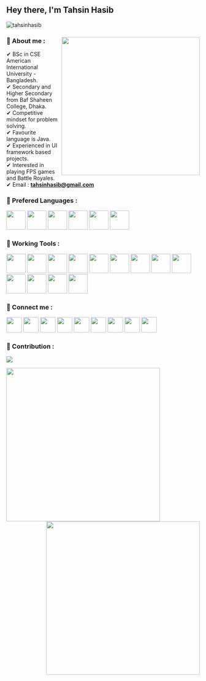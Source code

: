 ## Hey there,  I'm Tahsin Hasib


<p><img src="https://komarev.com/ghpvc/?username=tahsinhasib&label=Profile%20views&color=0e8bb4&style=flat" alt="tahsinhasib" /></p>

### 🔗 About me : <img align = "right" src = "https://github-readme-stats.vercel.app/api/top-langs/?username=tahsinhasib&show_icons=true&theme=github_dark&count_private=true&hide_border=true&layout=compact&langs_count=15" width = "360px"> <br>

✔ BSc in CSE American International University - Bangladesh. <br>
✔ Secondary and Higher Secondary from Baf Shaheen College, Dhaka. <br>
✔ Competitive mindset for problem solving. <br>
✔ Favourite language is Java. <br>
✔ Experienced in UI framework based projects. <br>
✔ Interested in playing FPS games and Battle Royales. <br>
✔ Email : **tahsinhasib@gmail.com**



### 🔗 Prefered Languages :

<img height="50" src = "https://upload.wikimedia.org/wikipedia/commons/1/19/C_Logo.png?20201023095457"><img height ="50"> 
<img height="50" src = "https://upload.wikimedia.org/wikipedia/commons/1/18/ISO_C%2B%2B_Logo.svg">
<img height="50" src = "https://brandslogos.com/wp-content/uploads/images/java-logo-1.png">
<img height="50" src = "https://pngimg.com/uploads/mysql/mysql_PNG23.png">
<img height="50" src = "https://upload.wikimedia.org/wikipedia/commons/thumb/6/61/HTML5_logo_and_wordmark.svg/1200px-HTML5_logo_and_wordmark.svg.png">
<img height="50" src = "https://seeklogo.com/images/C/c-sharp-c-logo-02F17714BA-seeklogo.com.png">



### 🔗 Working Tools :

<img height="50" src = "https://cdn.icon-icons.com/icons2/2107/PNG/512/file_type_vscode_icon_130084.png"><img height ="50"> 
<img height="50" src = "https://1000logos.net/wp-content/uploads/2020/08/Visual-Studio-Logo.png"> 
<img height="50" src = "https://www.nesabamedia.com/wp-content/uploads/2019/07/Code-Blocks-Logo-1.png"> 
<img height="50" src = "https://i0.wp.com/sybyl.com/wp-content/uploads/2019/11/Oracle-Logo-For-Website.png?ssl=1">
<img height="50" src = "https://digilent.com/blog/wp-content/uploads/2015/01/184_multisim_app_icon_ill.png">
<img height="50" src = "https://upload.wikimedia.org/wikipedia/commons/thumb/f/fd/Microsoft_Office_Word_%282019%E2%80%93present%29.svg/2203px-Microsoft_Office_Word_%282019%E2%80%93present%29.svg.png">
<img height="50" src = "https://upload.wikimedia.org/wikipedia/commons/thumb/3/34/Microsoft_Office_Excel_%282019%E2%80%93present%29.svg/2203px-Microsoft_Office_Excel_%282019%E2%80%93present%29.svg.png">
<img height="50" src = "https://upload.wikimedia.org/wikipedia/commons/thumb/0/0d/Microsoft_Office_PowerPoint_%282019%E2%80%93present%29.svg/640px-Microsoft_Office_PowerPoint_%282019%E2%80%93present%29.svg.png">
<img height="50" src = "https://upload.wikimedia.org/wikipedia/commons/thumb/c/cf/Adobe_Photoshop_Express_logo.svg/2101px-Adobe_Photoshop_Express_logo.svg.png"> 
<img height="50" src = "https://upload.wikimedia.org/wikipedia/commons/thumb/f/fb/Adobe_Illustrator_CC_icon.svg/2101px-Adobe_Illustrator_CC_icon.svg.png"> 
<img height="50" src = "https://upload.wikimedia.org/wikipedia/commons/thumb/7/78/OBS.svg/1024px-OBS.svg.png"> 
<img height="50" src = "https://www.umlet.com/pic/UMLet_logo_small.png">
<img height="50" src = "https://www.freeiconspng.com/thumbs/sql-server-icon-png/sql-server-icon-png-4.png">



### 🔗 Connect me :

<a href = "https://facebook.com/tahsin.hasib.30/"><img src ="https://img.icons8.com/fluent/48/000000/facebook.png" width ="40px"/></a>
<a href = "https://www.instagram.com/tahsinhasib_/"><img src ="https://cdn4.iconfinder.com/data/icons/social-media-2210/24/Instagram-512.png" width ="40px"/></a>
<a href = "https://www.linkedin.com/in/tahsinhasib/"><img src ="https://img.icons8.com/fluent/48/000000/linkedin.png" width ="40px"/></a>
<a href = "https:https://twitter.com/tahsinhasib_152"><img src ="https://img.icons8.com/fluent/48/000000/twitter.png" width ="40px"/></a>
<img src = "https://img.icons8.com/fluent/48/000000/discord.png" width ="40px"/>
<a href = "https://www.hackerrank.com/tahsinhasib"><img src = "https://upload.wikimedia.org/wikipedia/commons/6/65/HackerRank_logo.png" width = "40px"/></a>
<a href = "https://codeforces.com/profile/tahsinhasib"><img src = "https://cdn.iconscout.com/icon/free/png-256/code-forces-3628695-3029920.png" width = "40px"/></a>
<a href = "https://stackoverflow.com/users/21026575/tahsin-hasib"><img src = "https://upload.wikimedia.org/wikipedia/commons/thumb/e/ef/Stack_Overflow_icon.svg/768px-Stack_Overflow_icon.svg.png" width = "40px"/></a>
<a href = "https://auth.geeksforgeeks.org/user/tahsinhasib"><img src = "https://img.icons8.com/color/480/GeeksforGeeks.png" width = "40px"/></a>


### 🔗 Contribution :

<img src = "https://github-readme-activity-graph.cyclic.app/graph?username=tahsinhasib&theme=react-dark&count_private=true&area=true&hide_border=false)">

<p><img align = "left" src = "https://github-readme-stats.vercel.app/api?username=tahsinhasib&theme=github_dark&&count_private=true&show_icons=true" width = "400px"><img align = "right" src = "https://streak-stats.demolab.com?user=tahsinhasib&theme=github-dark-blue&count_private=true" width = "400px"></p> <br><br><br><br><br><br><br><br><br>





